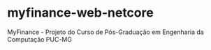 # myfinance-web-netcore
MyFinance - Projeto do Curso de Pós-Graduação em Engenharia da Computação PUC-MG
